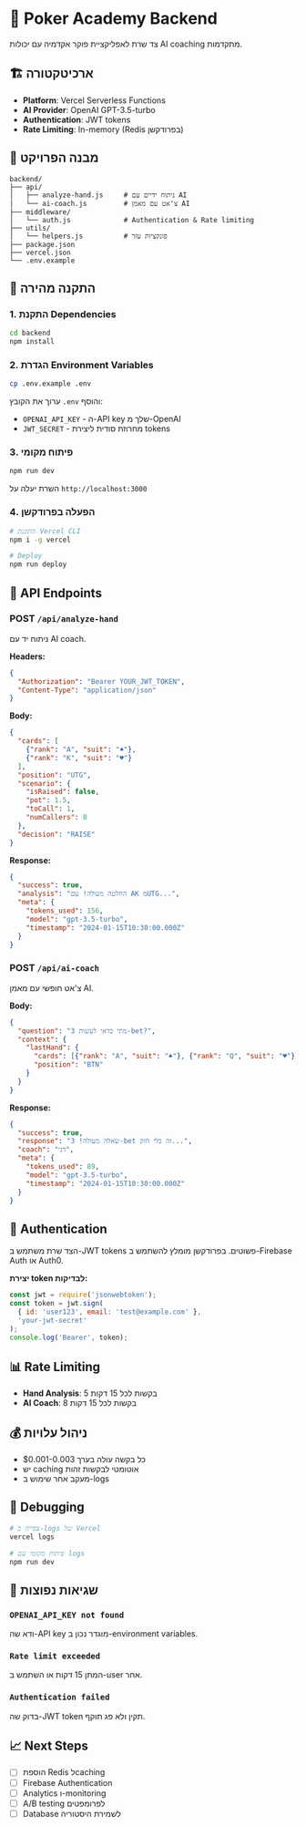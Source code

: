 # 🤖 Poker Academy Backend

צד שרת לאפליקציית פוקר אקדמיה עם יכולות AI coaching מתקדמות.

## 🏗️ ארכיטקטורה

- **Platform**: Vercel Serverless Functions
- **AI Provider**: OpenAI GPT-3.5-turbo  
- **Authentication**: JWT tokens
- **Rate Limiting**: In-memory (Redis בפרודקשן)

## 📁 מבנה הפרויקט

```
backend/
├── api/
│   ├── analyze-hand.js     # ניתוח ידיים עם AI
│   └── ai-coach.js         # צ'אט עם מאמן AI
├── middleware/
│   └── auth.js             # Authentication & Rate limiting
├── utils/
│   └── helpers.js          # פונקציות עזר
├── package.json
├── vercel.json
└── .env.example
```

## 🚀 התקנה מהירה

### 1. התקנת Dependencies

```bash
cd backend
npm install
```

### 2. הגדרת Environment Variables

```bash
cp .env.example .env
```

ערוך את הקובץ `.env` והוסף:
- `OPENAI_API_KEY` - ה-API key שלך מ-OpenAI
- `JWT_SECRET` - מחרוזת סודית ליצירת tokens

### 3. פיתוח מקומי

```bash
npm run dev
```

השרת יעלה על `http://localhost:3000`

### 4. הפעלה בפרודקשן

```bash
# התקנת Vercel CLI
npm i -g vercel

# Deploy
npm run deploy
```

## 🔌 API Endpoints

### POST `/api/analyze-hand`

ניתוח יד עם AI coach.

**Headers:**
```json
{
  "Authorization": "Bearer YOUR_JWT_TOKEN",
  "Content-Type": "application/json"
}
```

**Body:**
```json
{
  "cards": [
    {"rank": "A", "suit": "♠"},
    {"rank": "K", "suit": "♥"}
  ],
  "position": "UTG",
  "scenario": {
    "isRaised": false,
    "pot": 1.5,
    "toCall": 1,
    "numCallers": 0
  },
  "decision": "RAISE"
}
```

**Response:**
```json
{
  "success": true,
  "analysis": "החלטה מעולה! עם AK מUTG...",
  "meta": {
    "tokens_used": 156,
    "model": "gpt-3.5-turbo",
    "timestamp": "2024-01-15T10:30:00.000Z"
  }
}
```

### POST `/api/ai-coach`

צ'אט חופשי עם מאמן AI.

**Body:**
```json
{
  "question": "מתי כדאי לעשות 3-bet?",
  "context": {
    "lastHand": {
      "cards": [{"rank": "A", "suit": "♠"}, {"rank": "Q", "suit": "♥"}],
      "position": "BTN"
    }
  }
}
```

**Response:**
```json
{
  "success": true,
  "response": "שאלה מעולה! 3-bet זה כלי חזק...",
  "coach": "דני",
  "meta": {
    "tokens_used": 89,
    "model": "gpt-3.5-turbo",
    "timestamp": "2024-01-15T10:30:00.000Z"
  }
}
```

## 🔐 Authentication

הצד שרת משתמש ב-JWT tokens פשוטים. בפרודקשן מומלץ להשתמש ב-Firebase Auth או Auth0.

**יצירת token לבדיקות:**
```javascript
const jwt = require('jsonwebtoken');
const token = jwt.sign(
  { id: 'user123', email: 'test@example.com' }, 
  'your-jwt-secret'
);
console.log('Bearer', token);
```

## 📊 Rate Limiting

- **Hand Analysis**: 5 בקשות לכל 15 דקות
- **AI Coach**: 8 בקשות לכל 15 דקות

## 💰 ניהול עלויות

- כל בקשה עולה בערך $0.001-0.003
- יש caching אוטומטי לבקשות זהות
- מעקב אחר שימוש ב-logs

## 🐛 Debugging

```bash
# צפייה ב-logs של Vercel
vercel logs

# פיתוח מקומי עם logs
npm run dev
```

## 🚨 שגיאות נפוצות

### `OPENAI_API_KEY not found`
ודא שה-API key מוגדר נכון ב-environment variables.

### `Rate limit exceeded`  
המתן 15 דקות או השתמש ב-user אחר.

### `Authentication failed`
בדוק שה-JWT token תקין ולא פג תוקף.

## 📈 Next Steps

- [ ] הוספת Redis לcaching
- [ ] Firebase Authentication
- [ ] Analytics ו-monitoring
- [ ] A/B testing לפרומפטים
- [ ] Database לשמירת היסטוריה
